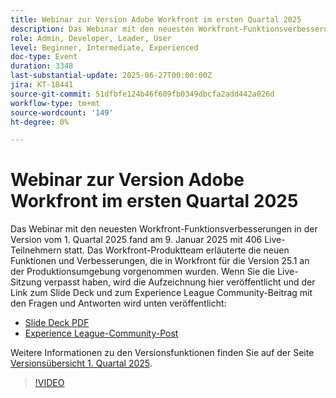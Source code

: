 ```yaml
---
title: Webinar zur Version Adobe Workfront im ersten Quartal 2025
description: Das Webinar mit den neuesten Workfront-Funktionsverbesserungen in der Version vom 1. Quartal 2025 fand am 9. Januar 2025 mit 406 Live-Teilnehmern statt. Das Workfront-Produktteam erläuterte die neuen Funktionen und Verbesserungen, die in Workfront für die Version 25.1 an der Produktionsumgebung vorgenommen wurden.
role: Admin, Developer, Leader, User
level: Beginner, Intermediate, Experienced
doc-type: Event
duration: 3348
last-substantial-update: 2025-06-27T00:00:00Z
jira: KT-18441
source-git-commit: 51dfbfe124b46f609fb0349dbcfa2add442a026d
workflow-type: tm+mt
source-wordcount: '149'
ht-degree: 0%

---
```



# Webinar zur Version Adobe Workfront im ersten Quartal 2025

Das Webinar mit den neuesten Workfront-Funktionsverbesserungen in der Version vom 1. Quartal 2025 fand am 9. Januar 2025 mit 406 Live-Teilnehmern statt. Das Workfront-Produktteam erläuterte die neuen Funktionen und Verbesserungen, die in Workfront für die Version 25.1 an der Produktionsumgebung vorgenommen wurden. Wenn Sie die Live-Sitzung verpasst haben, wird die Aufzeichnung hier veröffentlicht und der Link zum Slide Deck und zum Experience League Community-Beitrag mit den Fragen und Antworten wird unten veröffentlicht:

* [Slide Deck PDF](https://cdn.experience.workfront.com/Training/Guides/Customer+Success+at+Scale/010925+-+25.1+First+Quarter+2025+Release+Webinar.pdf)
* [Experience League-Community-Post](https://experienceleaguecommunities.adobe.com/t5/workfront-discussions/event-follow-up-adobe-workfront-first-quarter-2025-release/td-p/729761)

Weitere Informationen zu den Versionsfunktionen finden Sie auf der Seite [Versionsübersicht 1. Quartal 2025](https://experienceleague.adobe.com/en/docs/workfront/using/product-announcements/product-releases/release-25-q1/25-q1-release-overview#report-and-dashboard-enhancements).

>[!VIDEO](https://video.tv.adobe.com/v/3464380/?learn=on&enablevpops)
